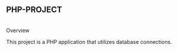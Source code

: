 <h2>PHP-PROJECT</h2>
<br>Overview
        <br>
<p>This project is a PHP application that utilizes database connections.<p>
